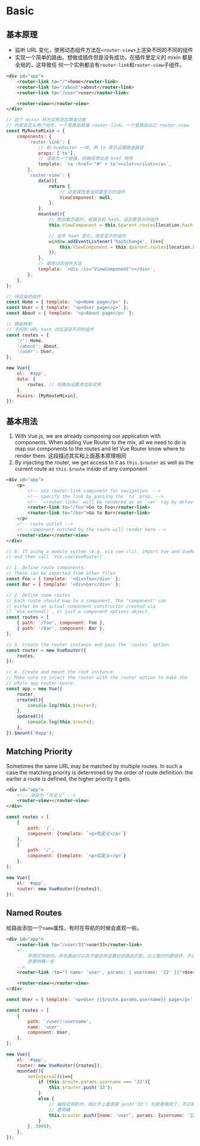 # Basic

## 基本原理
* 监听 URL 变化，使用动态组件方法在`<router-view>`上渲染不同的不同的组件
* 实现一个简单的路由。想做成插件但是没有成功，在插件里定义的 mixin 都是全局的，这导致任
何一个实例都会有`router-link`和`router-view`子组件。

```html
<div id="app">
    <router-link to="/">home</router-link>
    <router-link to="/about">about</router-link>
    <router-link to="/user">user</router-link>

    <router-view></router-view>
</div>
```
```js
// 这个 mixin 将为实例添加路由功能
// 内部会定义两个组件，一个是路由链接 router-link，一个是路由出口 router-view
const MyRouteMixin = {
    components: {
        'router-link': {
            // 和 VueRouter 一样，用 to 表示设置路由路径
            props: ['to'],
            // 渲染为一个链接，将路径添加进 href 特性
            template: `<a :href='"#" + to'><slot></slot></a>`,
        },
        'router-view': {
            data(){
                return {
                    // 这是属性是当前要显示的组件
                    ViewComponent: null,
                };
            },
            mounted(){
                // 刚加载页面时，根据当前 hash，设定要显示的组件
                this.ViewComponent = this.$parent.routes[location.hash.slice(1)];

                // 监听 hash 变化，改变显示的组件
                window.addEventListener('hashchange', ()=>{
                    this.ViewComponent = this.$parent.routes[location.hash.slice(1)];
                });
            },
            // 使用动态组件方法
            template: `<div :is="ViewComponent"></div>`,
        },
    },
};

// 待渲染的组件
const Home = { template: '<p>Home page</p>' };
const User = { template: '<p>User page</p>' };
const About = { template: '<p>About page</p>' };

// 路由映射
// 不同的 URL hash 对应渲染不同的组件
const routes = {
    '/': Home,
    '/about': About,
    '/user': User,
};

new Vue({
    el: '#app',
    data: {
        routes, // 将路由设置添加到实例
    },
    mixins: [MyRouteMixin],
});
```


## 基本用法
1. With Vue.js, we are already composing our application with components. When
adding Vue Router to the mix, all we need to do is map our components to the
routes and let Vue Router know where to render them. 这段描述其实和上面基本原理相同
2. By injecting the router, we get access to it as `this.$router` as well as the
current route as `this.$route` inside of any component

```html
<div id="app">
    <p>
        <!-- use router-link component for navigation. -->
        <!-- specify the link by passing the `to` prop. -->
        <!-- `<router-link>` will be rendered as an `<a>` tag by default -->
        <router-link to="/foo">Go to Foo</router-link>
        <router-link to="/bar">Go to Bar</router-link>
    </p>
    <!-- route outlet -->
    <!-- component matched by the route will render here -->
    <router-view></router-view>
</div>
```
```js
// 0. If using a module system (e.g. via vue-cli), import Vue and VueRouter
// and then call `Vue.use(VueRouter)`.

// 1. Define route components.
// These can be imported from other files
const Foo = { template: '<div>foo</div>' };
const Bar = { template: '<div>bar</div>' };

// 2. Define some routes
// Each route should map to a component. The "component" can
// either be an actual component constructor created via
// `Vue.extend()`, or just a component options object.
const routes = [
    { path: '/foo', component: Foo },
    { path: '/bar', component: Bar },
];

// 3. Create the router instance and pass the `routes` option
const router = new VueRouter({
    routes,
});

// 4. Create and mount the root instance.
// Make sure to inject the router with the router option to make the
// whole app router-aware.
const app = new Vue({
    router,
    created(){
        console.log(this.$router);
    },
    updated(){
        console.log(this.$route);
    },
}).$mount('#app');
```


## Matching Priority
Sometimes the same URL may be matched by multiple routes. In such a case the
matching priority is determined by the order of route definition: the earlier a
route is defined, the higher priority it gets.
```html
<div id="app">
    <!-- 渲染为 “先定义” -->
    <router-view></router-view>
</div>
```
```js
const routes = [
    {
        path: '/',
        component: {template: `<p>先定义</p>`}
    },
    {
        path: '/',
        component: {template: `<p>后定义</p>`}
    },
];

new Vue({
    el: '#app',
    router: new VueRouter({routes}),
});
```


## Named Routes
给路由添加一个`name`属性，有时在导航的时候会直观一些。

```html
<div id="app">
    <router-link to="/user/33">user33</router-link>
    <!--
        声明式导航时，命名路由可以向下面这样设置动态路由匹配，比上面的的要麻烦，不过意
        思更明确一些
    -->
    <router-link :to="{ name: 'user', params: { username: '22' }}">User22</router-link>

    <router-view></router-view>
</div>
```
```js
const User = { template: '<p>User {{$route.params.username}} page</p>' };

const routes = [
    {
        path: '/user/:username',
        name: 'user',
        component: User,
    },
];

new Vue({
    el: '#app',
    router: new VueRouter({routes}),
    mounted(){
        setInterval(()=>{
            if (this.$route.params.username === '22'){
                this.$router.push('33');
            }
            else {
                // 编程式导航时，相比于上面直接`push('33')`也是更麻烦了，不过确实意思
                // 更明确
                this.$router.push({name: 'user', params: {username: '22'}});
            }
        }, 3000);
    },
});
```
